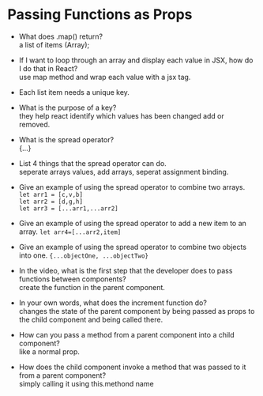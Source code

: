 # Passing Functions as Props
- What does .map() return?  
a list of items (Array);
- If I want to loop through an array and display each value in JSX, how do I do that in React?  
use map method and wrap each value with a jsx tag.
- Each list item needs a unique key.
- What is the purpose of a key?  
they help react identify which values has been changed add or removed.  
  
- What is the spread operator?  
{...}
- List 4 things that the spread operator can do.  
seperate arrays values, add arrays, seperat assignment binding.
- Give an example of using the spread operator to combine two arrays.
`let arr1 = [c,v,b]`  
`let arr2 = [d,g,h]`  
`let arr3 = [...arr1,...arr2]`
- Give an example of using the spread operator to add a new item to an array.
`let arr4=[...arr2,item]`
- Give an example of using the spread operator to combine two objects into one.
`{...objectOne, ...objectTwo}`

- In the video, what is the first step that the developer does to pass functions between components?  
create the function in the parent component.
- In your own words, what does the increment function do?  
changes the state of the parent component by being passed as props to the child component and being called there.
- How can you pass a method from a parent component into a child component?  
like a normal prop.
- How does the child component invoke a method that was passed to it from a parent component?  
simply calling it using this.methond name
